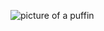 ![picture of a puffin](https://github.com/pear3/pear3/assets/166197033/b49e8747-cd0f-46f0-ab03-1900f5fe68cb)
